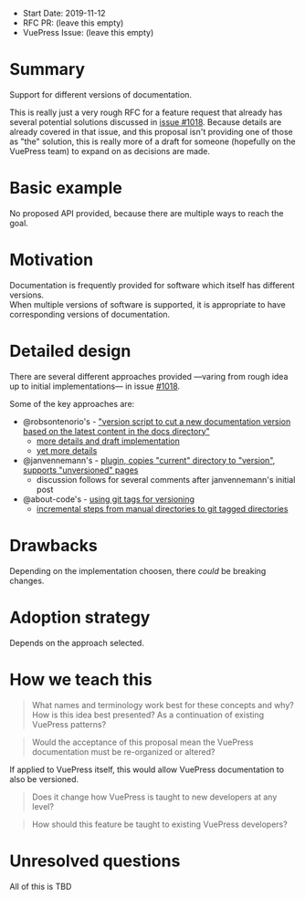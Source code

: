 - Start Date: 2019-11-12
- RFC PR: (leave this empty)
- VuePress Issue: (leave this empty)

# Summary

Support for different versions of documentation.  

This is really just a very rough RFC for a feature request that already has several potential solutions discussed in [issue #1018](https://github.com/vuejs/vuepress/issues/1018).  Because details are already covered in that issue, and this proposal isn't providing one of those as "the" solution, this is really more of a draft for someone (hopefully on the VuePress team) to expand on as decisions are made. 

# Basic example

No proposed API provided, because there are multiple ways to reach the goal.

# Motivation

Documentation is frequently provided for software which itself has different versions.  
When multiple versions of software is supported, it is appropriate to have corresponding versions of documentation.

# Detailed design

There are several different approaches provided —varing from rough idea up to initial implementations— in issue [#1018](https://github.com/vuejs/vuepress/issues/1018).  

Some of the key approaches are:
- @robsontenorio's - ["version script to cut a new documentation version based on the latest content in the docs directory"](https://github.com/vuejs/vuepress/issues/1018#issue-381856602)
  - [more details and draft implementation](https://github.com/vuejs/vuepress/issues/1018#issuecomment-440248700)
  - [yet more details](https://github.com/vuejs/vuepress/issues/1018#issuecomment-534528941)
- @janvennemann's - [plugin, copies "current" directory to "version", supports "unversioned" pages](https://github.com/vuejs/vuepress/issues/1018#issuecomment-516343975)
  - discussion follows for several comments after janvennemann's initial post
- @about-code's - [using git tags for versioning](https://github.com/vuejs/vuepress/issues/1018#issuecomment-533881662)
  - [incremental steps from manual directories to git tagged directories](https://github.com/vuejs/vuepress/issues/1018#issuecomment-534822438)


# Drawbacks

Depending on the implementation choosen, there _could_ be breaking changes.


# Adoption strategy

Depends on the approach selected.

# How we teach this

> What names and terminology work best for these concepts and why? How is this idea best presented? As a continuation of existing VuePress patterns?

> Would the acceptance of this proposal mean the VuePress documentation must be re-organized or altered?  

If applied to VuePress itself, this would allow VuePress documentation to also be versioned.

> Does it change how VuePress is taught to new developers at any level?

> How should this feature be taught to existing VuePress developers?

# Unresolved questions

All of this is TBD
